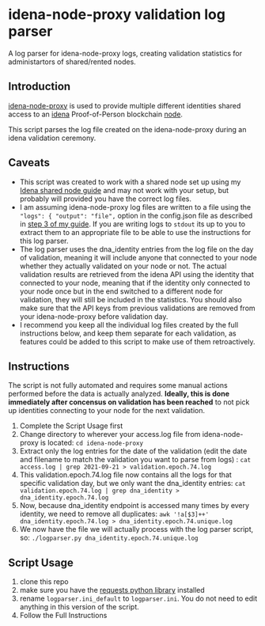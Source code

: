 # idena-node-proxy validation log parser
A log parser for idena-node-proxy logs, creating validation statistics for administartors of shared/rented nodes.

## Introduction

[idena-node-proxy](https://github.com/idena-network/idena-node-proxy) is used to provide multiple different identities shared access to an [idena](https://idena.io) Proof-of-Person blockchain [node](https://github.com/idena-network/idena-go).

This script parses the log file created on the idena-node-proxy during an idena validation ceremony.

## Caveats

* This script was created to work with a shared node set up using my [Idena shared node guide](https://github.com/pocoloko/idena-shared-node-guide) and may not work with your setup, but probably will provided you have the correct log files.
* I am assuming idena-node-proxy log files are written to a file using the ```"logs": { "output": "file",``` option in the config.json file as described in [step 3 of my guide](https://github.com/pocoloko/idena-shared-node-guide#step-3-install-idena-node-proxy). If you are writing logs to ```stdout``` its up to you to extract them to an appropriate file to be able to use the instructions for this log parser.
* The log parser uses the dna_identity entries from the log file on the day of validation, meaning it will include anyone that connected to your node whether they actually validated on your node or not. The actual validation results are retrieved from the idena API using the identity that connected to your node, meaning that if the identity only connected to your node once but in the end switched to a different node for validation, they will still be included in the statistics. You should also make sure that the API keys from previous validations are removed from your idena-node-proxy before validation day.
* I recommend you keep all the individual log files created by the full instructions below, and keep them separate for each validation, as features could be added to this script to make use of them retroactively.

## Instructions

The script is not fully automated and requires some manual actions performed before the data is actually analyzed. **Ideally, this is done immediately after concensus on validation has been reached** to not pick up identities connecting to your node for the next validation.

1. Complete the Script Usage first
2. Change directory to wherever your access.log file from idena-node-proxy is located: ```cd idena-node-proxy```
3. Extract only the log entries for the date of the validation (edit the date and filename to match the validation you want to parse from logs) : ```cat access.log | grep 2021-09-21 > validation.epoch.74.log```
4. This validation.epoch.74.log file now contains all the logs for that specific validation day, but we only want the dna_identity entries: ```cat validation.epoch.74.log | grep dna_identity > dna_identity.epoch.74.log```
5. Now, because dna_identity endpoint is accessed many times by every identity, we need to remove all duplicates: ```awk '!a[$3]++' dna_identity.epoch.74.log > dna_identity.epoch.74.unique.log```
6. We now have the file we will actually process with the log parser script, so: ```./logparser.py dna_identity.epoch.74.unique.log```

## Script Usage

1. clone this repo
2. make sure you have the [requests python library](https://docs.python-requests.org/en/master/) installed
3. rename `logparser.ini_default` to `logparser.ini`. You do not need to edit anything in this version of the script.
4. Follow the Full Instructions

